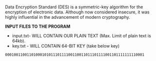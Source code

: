 Data Encryption Standard (DES) is a symmetric-key algorithm for the encryption of electronic data. Although now considered insecure, it was highly influential in the advancement of modern cryptography.

__INPUT FILES TO THE PROGRAM__

- input.txt- WILL CONTAIN OUR PLAIN TEXT (Max. Limit of plain text is 64kb).
- key.txt - WILL CONTAIN 64-BIT KEY (take below key)
```
0001001100110100010101110111100110011011101111001101111111110001
```
